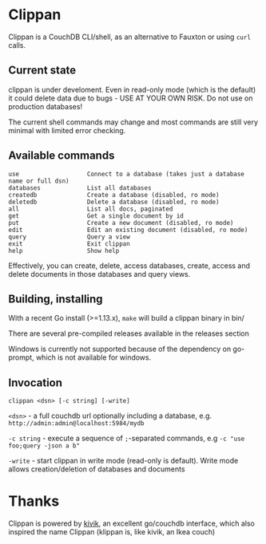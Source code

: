 # Clippan

Clippan is a CouchDB CLI/shell, as an alternative to Fauxton or using `curl` calls.

## Current state

clippan is under develoment. Even in read-only mode (which is the default) it could delete data due to bugs - USE AT YOUR OWN RISK. Do not use on production databases!

The current shell commands may change and most commands are still very minimal with limited error checking.

## Available commands

```
use                   Connect to a database (takes just a database name or full dsn)
databases             List all databases 
createdb              Create a database (disabled, ro mode)
deletedb              Delete a database (disabled, ro mode)
all                   List all docs, paginated 
get                   Get a single document by id 
put                   Create a new document (disabled, ro mode)
edit                  Edit an existing document (disabled, ro mode)
query                 Query a view 
exit                  Exit clippan 
help                  Show help 
```

Effectively, you can create, delete, access databases, create, access and delete documents
in those databases and query views.

## Building, installing

With a recent Go install (>=1.13.x), `make` will build a clippan binary in bin/

There are several pre-compiled releases available in the releases section

Windows is currently not supported because of the dependency on go-prompt, which is not available for windows.

## Invocation

`clippan <dsn> [-c string] [-write]`

`<dsn>` - a full couchdb url optionally including a database, e.g. `http://admin:admin@localhost:5984/mydb`

`-c string` - execute a sequence of `;`-separated commands, e.g `-c "use foo;query -json a b"`

`-write` - start clippan in write mode (read-only is default). Write mode allows creation/deletion of databases and documents

# Thanks

Clippan is powered by [kivik](https://github.com/go-kivik/kivik), an excellent go/couchdb interface, which also inspired the name Clippan (klippan is, like kivik, an Ikea couch)


